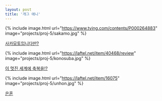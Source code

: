 ```yaml
---
layout: post
title: '개그 애니'
---
```


{% include image.html url="https://www.tving.com/contents/P000264883" image="projects/proj-5/sakamo.jpg" %}

[사카모토입니다만?](#)<br>

{% include image.html url="https://laftel.net/item/40468/review" image="projects/proj-5/konosuba.jpg" %}

[이 멋진 세계에 축복을!?](#)<br>

{% include image.html url="https://laftel.net/item/16075" image="projects/proj-5/unhon.jpg" %}

[은혼](#)<br>


